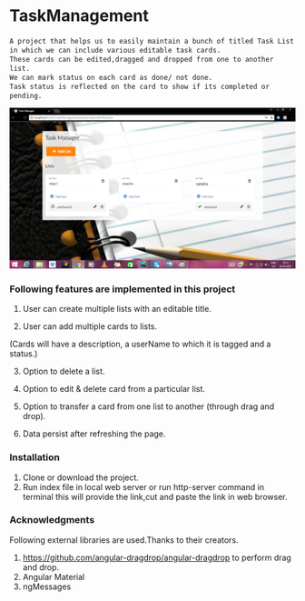 # TaskManagement

```
A project that helps us to easily maintain a bunch of titled Task List in which we can include various editable task cards. 
These cards can be edited,dragged and dropped from one to another list.
We can mark status on each card as done/ not done.
Task status is reflected on the card to show if its completed or pending.
```

![App Preview](https://github.com/guptashipra7391/TaskManagement/blob/master/sample-image.png?raw=true)


### Following features are implemented in this project

1) User can create multiple lists with an editable title.

2) User can add multiple cards to lists.

(Cards will have a description, a userName to which it is tagged and a status.)

3) Option to delete a list.

4) Option to edit & delete card from a particular list.

5) Option to transfer a card from one list to another (through drag and drop).

6) Data persist after refreshing the page.



### Installation

1. Clone or download the project.
2. Run index file in local web server or
   run http-server command in terminal this will provide the link,cut and paste the link in web browser.



### Acknowledgments
Following external libraries are used.Thanks to their creators.
1. https://github.com/angular-dragdrop/angular-dragdrop to perform drag and drop.
2. Angular Material
3. ngMessages
